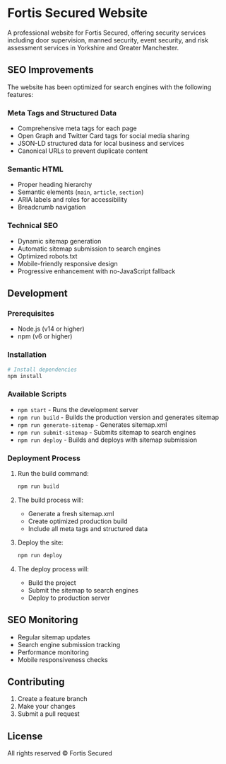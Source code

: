 # Fortis Secured Website

A professional website for Fortis Secured, offering security services including door supervision, manned security, event security, and risk assessment services in Yorkshire and Greater Manchester.

## SEO Improvements

The website has been optimized for search engines with the following features:

### Meta Tags and Structured Data
- Comprehensive meta tags for each page
- Open Graph and Twitter Card tags for social media sharing
- JSON-LD structured data for local business and services
- Canonical URLs to prevent duplicate content

### Semantic HTML
- Proper heading hierarchy
- Semantic elements (`main`, `article`, `section`)
- ARIA labels and roles for accessibility
- Breadcrumb navigation

### Technical SEO
- Dynamic sitemap generation
- Automatic sitemap submission to search engines
- Optimized robots.txt
- Mobile-friendly responsive design
- Progressive enhancement with no-JavaScript fallback

## Development

### Prerequisites
- Node.js (v14 or higher)
- npm (v6 or higher)

### Installation
```bash
# Install dependencies
npm install
```

### Available Scripts
- `npm start` - Runs the development server
- `npm run build` - Builds the production version and generates sitemap
- `npm run generate-sitemap` - Generates sitemap.xml
- `npm run submit-sitemap` - Submits sitemap to search engines
- `npm run deploy` - Builds and deploys with sitemap submission

### Deployment Process
1. Run the build command:
   ```bash
   npm run build
   ```
2. The build process will:
   - Generate a fresh sitemap.xml
   - Create optimized production build
   - Include all meta tags and structured data

3. Deploy the site:
   ```bash
   npm run deploy
   ```
4. The deploy process will:
   - Build the project
   - Submit the sitemap to search engines
   - Deploy to production server

## SEO Monitoring
- Regular sitemap updates
- Search engine submission tracking
- Performance monitoring
- Mobile responsiveness checks

## Contributing
1. Create a feature branch
2. Make your changes
3. Submit a pull request

## License
All rights reserved © Fortis Secured 